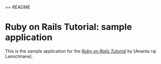 == README

# Ruby on Rails Tutorial: sample application

This is the sample application for
the [*Ruby on Rails Tutorial*](http://railstutorial.org/)
by [Ananta raj Lamichhane].


